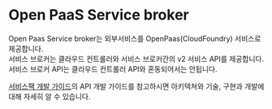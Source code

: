 # Open PaaS Service broker 

 Open Paas Service broker는 외부서비스를 OpenPaas(CloudFoundry) 서비스로 제공합니다.<br>
 서비스 브로커는 클라우드 컨트롤러와 서비스 브로커간의 v2 서비스 API를 제공합니다.<br>
 서비스 브로커 API는 클라우드 컨트롤러 API와 혼동되어서는 안됩니다.<br>
 
 [서비스팩 개발 가이드](https://github.com/PaaS-TA/Guide-1.0-Spaghetti-/blob/master/Development-Guide/ServicePack_develope_guide.md)의 API 개발 가이드를 참고하시면 아키텍쳐와 기술, 구현과 개발에 대해 자세히 알 수 있습니다.
   
